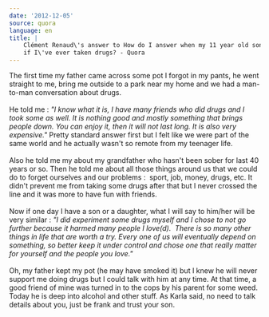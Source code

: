 ```yaml
---
date: '2012-12-05'
source: quora
language: en
title: |
    Clément Renaud\'s answer to How do I answer when my 11 year old son asks
    if I\'ve ever taken drugs? - Quora
---
```


The first time my father came across some pot I forgot in my pants, he
went straight to me, bring me outside to a park near my home and we had
a man-to-man conversation about drugs.\
\
He told me : *\"I know what it is, I have many friends who did drugs and
I took some as well. It is nothing good and mostly something that brings
people down. You can enjoy it, then it will not last long. It is also
very expensive.\"* Pretty standard answer first but I felt like we were
part of the same world and he actually wasn\'t so remote from my
teenager life.\
\
Also he told me my about my grandfather who hasn\'t been sober for last
40 years or so. Then he told me about all those things around us that we
could do to forget ourselves and our problems :  sport, job, money,
drugs, etc. It didn\'t prevent me from taking some drugs after that but
I never crossed the line and it was more to have fun with friends.\
\
Now if one day I have a son or a daughter, what I will say to him/her
will be very similar : *\"I did experiment some drugs myself and I chose
to not go further because it harmed many people I love(d).  There is so
many other things in life that are worth a try. Every one of us will
eventually depend on something, so better keep it under control and
chose one that really matter for yourself and the people you love.\"*\
\
Oh, my father kept my pot (he may have smoked it) but I knew he will
never support me doing drugs but I could talk with him at any time. At
that time, a good friend of mine was turned in to the cops by his parent
for some weed. Today he is deep into alcohol and other stuff. As Karla
said, no need to talk details about you, just be frank and trust your
son.
